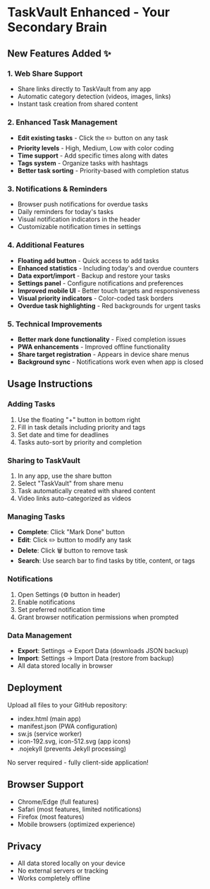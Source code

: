 # TaskVault Enhanced - Your Secondary Brain

## New Features Added ✨

### 1. Web Share Support
- Share links directly to TaskVault from any app
- Automatic category detection (videos, images, links)
- Instant task creation from shared content

### 2. Enhanced Task Management
- **Edit existing tasks** - Click the ✏️ button on any task
- **Priority levels** - High, Medium, Low with color coding
- **Time support** - Add specific times along with dates
- **Tags system** - Organize tasks with hashtags
- **Better task sorting** - Priority-based with completion status

### 3. Notifications & Reminders
- Browser push notifications for overdue tasks
- Daily reminders for today's tasks
- Visual notification indicators in the header
- Customizable notification times in settings

### 4. Additional Features
- **Floating add button** - Quick access to add tasks
- **Enhanced statistics** - Including today's and overdue counters
- **Data export/import** - Backup and restore your tasks
- **Settings panel** - Configure notifications and preferences
- **Improved mobile UI** - Better touch targets and responsiveness
- **Visual priority indicators** - Color-coded task borders
- **Overdue task highlighting** - Red backgrounds for urgent tasks

### 5. Technical Improvements
- **Better mark done functionality** - Fixed completion issues
- **PWA enhancements** - Improved offline functionality
- **Share target registration** - Appears in device share menus
- **Background sync** - Notifications work even when app is closed

## Usage Instructions

### Adding Tasks
1. Use the floating "+" button in bottom right
2. Fill in task details including priority and tags
3. Set date and time for deadlines
4. Tasks auto-sort by priority and completion

### Sharing to TaskVault
1. In any app, use the share button
2. Select "TaskVault" from share menu
3. Task automatically created with shared content
4. Video links auto-categorized as videos

### Managing Tasks
- **Complete**: Click "Mark Done" button
- **Edit**: Click ✏️ button to modify any task
- **Delete**: Click 🗑️ button to remove task
- **Search**: Use search bar to find tasks by title, content, or tags

### Notifications
1. Open Settings (⚙️ button in header)
2. Enable notifications
3. Set preferred notification time
4. Grant browser notification permissions when prompted

### Data Management
- **Export**: Settings → Export Data (downloads JSON backup)
- **Import**: Settings → Import Data (restore from backup)
- All data stored locally in browser

## Deployment
Upload all files to your GitHub repository:
- index.html (main app)
- manifest.json (PWA configuration)
- sw.js (service worker)
- icon-192.svg, icon-512.svg (app icons)
- .nojekyll (prevents Jekyll processing)

No server required - fully client-side application!

## Browser Support
- Chrome/Edge (full features)
- Safari (most features, limited notifications)
- Firefox (most features)
- Mobile browsers (optimized experience)

## Privacy
- All data stored locally on your device
- No external servers or tracking
- Works completely offline
